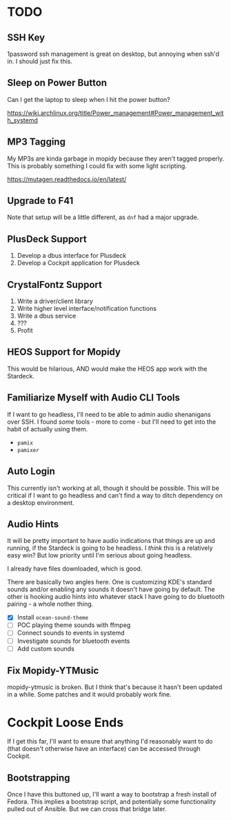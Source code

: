 # TODO

## SSH Key

1password ssh management is great on desktop, but annoying when ssh'd in. I should just fix this.

## Sleep on Power Button

Can I get the laptop to sleep when I hit the power button?

<https://wiki.archlinux.org/title/Power_management#Power_management_with_systemd>

## MP3 Tagging

My MP3s are kinda garbage in mopidy because they aren't tagged properly. This is probably something I could fix with some light scripting.

<https://mutagen.readthedocs.io/en/latest/>

## Upgrade to F41

Note that setup will be a little different, as `dnf` had a major upgrade.

## PlusDeck Support

1. Develop a dbus interface for Plusdeck
2. Develop a Cockpit application for Plusdeck

## CrystalFontz Support

1. Write a driver/client library
2. Write higher level interface/notification functions
3. Write a dbus service
4. ???
5. Profit

## HEOS Support for Mopidy

This would be hilarious, AND would make the HEOS app work with the Stardeck.

## Familiarize Myself with Audio CLI Tools

If I want to go headless, I'll need to be able to admin audio shenanigans over SSH. I found *some* tools - more to come - but I'll need to get into the habit of actually using them.

- `pamix`
- `pamixer`

## Auto Login

This currently isn't working at all, though it should be possible. This will be critical if I want to go headless and can't find a way to ditch dependency on a desktop environment.

## Audio Hints

It will be pretty important to have audio indications that things are up and running, if the Stardeck is going to be headless. I *think* this is a relatively easy win? But low priority until I'm serious about going headless.

I already have files downloaded, which is good.

There are basically two angles here. One is customizing KDE's standard sounds and/or enabling any sounds it doesn't have going by default. The other is hooking audio hints into whatever stack I have going to do bluetooth pairing - a whole nother thing.

- [x] Install `ocean-sound-theme`
- [ ] POC playing theme sounds with ffmpeg
- [ ] Connect sounds to events in systemd
- [ ] Investigate sounds for bluetooth events
- [ ] Add custom sounds

## Fix Mopidy-YTMusic

mopidy-ytmusic is broken. But I think that's because it hasn't been updated in a while. Some patches and it would probably work fine.

# Cockpit Loose Ends

If I get this far, I'll want to ensure that anything I'd reasonably want to do (that doesn't otherwise have an interface) can be accessed through Cockpit.

## Bootstrapping

Once I have this buttoned up, I'll want a way to bootstrap a fresh install of Fedora. This implies a bootstrap script, and potentially some functionality pulled out of Ansible. But we can cross that bridge later.
